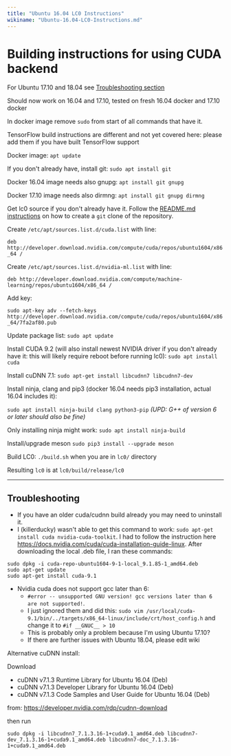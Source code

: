 ```yaml
---
title: "Ubuntu 16.04 LC0 Instructions"
wikiname: "Ubuntu-16.04-LC0-Instructions.md"
---
```

# Building instructions for using CUDA backend

For Ubuntu 17.10 and 18.04 see [Troubleshooting section](#troubleshooting)

Should now work on 16.04 and 17.10, tested on fresh 16.04 docker and 17.10 docker

In docker image remove `sudo` from start of all commands that have it.

TensorFlow build instructions are different and not yet covered here: please add them if you have built TensorFlow support

Docker image: `apt update`

If you don't already have, install git:
`sudo apt install git`

Docker 16.04 image needs also  gnupg: `apt install git gnupg`

Docker 17.10 image needs also dirmng: `apt install git gnupg dirmng`

Get lc0 source if you don't already have it. Follow the [README.md instructions](https://github.com/LeelaChessZero/lc0#downloading-source) on how to create a `git` clone of the repository.

Create `/etc/apt/sources.list.d/cuda.list` with line:

`deb http://developer.download.nvidia.com/compute/cuda/repos/ubuntu1604/x86_64 /`

Create `/etc/apt/sources.list.d/nvidia-ml.list` with line:

`deb http://developer.download.nvidia.com/compute/machine-learning/repos/ubuntu1604/x86_64 /`

Add key:

`sudo apt-key adv --fetch-keys http://developer.download.nvidia.com/compute/cuda/repos/ubuntu1604/x86_64/7fa2af80.pub`

Update package list: `sudo apt update`

Install CUDA 9.2 (will also install newest NVIDIA driver if you don't already have it: this will likely require reboot before running lc0):
`sudo apt install cuda`

Install cuDNN 7.1:
`sudo apt-get install libcudnn7 libcudnn7-dev`

Install ninja, clang and pip3 (docker 16.04 needs pip3 installation, actual 16.04 includes it):

`sudo apt install ninja-build clang python3-pip`
_(UPD: G++ of version 6 or later should also be fine)_

Only installing ninja might work: `sudo apt install ninja-build`

Install/upgrade meson
`sudo pip3 install --upgrade meson`

Build LC0: `./build.sh` when you are in `lc0/` directory

Resulting `lc0` is at `lc0/build/release/lc0`


***
## Troubleshooting

* If you have an older cuda/cudnn build already you may need to uninstall it. 
* I (killerducky) wasn't able to get this command to work: `sudo apt-get install cuda nvidia-cuda-toolkit`. I had to follow the instruction here https://docs.nvidia.com/cuda/cuda-installation-guide-linux. After downloading the local .deb file, I ran these commands:
```
sudo dpkg -i cuda-repo-ubuntu1604-9-1-local_9.1.85-1_amd64.deb 
sudo apt-get update
sudo apt-get install cuda-9.1
```
* Nvidia cuda does not support gcc later than 6: 
  * `#error -- unsupported GNU version! gcc versions later than 6 are not supported!`.
  * I just ignored them and did this: `sudo vim /usr/local/cuda-9.1/bin/../targets/x86_64-linux/include/crt/host_config.h` and change it to `#if __GNUC__ > 10`
  * This is probably only a problem because I'm using Ubuntu 17.10?
  * If there are further issues with Ubuntu 18.04, please edit wiki

Alternative cuDNN install:

Download
- cuDNN v7.1.3 Runtime Library for Ubuntu 16.04 (Deb)
- cuDNN v7.1.3 Developer Library for Ubuntu 16.04 (Deb)
- cuDNN v7.1.3 Code Samples and User Guide for Ubuntu 16.04 (Deb)

from: https://developer.nvidia.com/rdp/cudnn-download

then run

`sudo dpkg -i libcudnn7_7.1.3.16-1+cuda9.1_amd64.deb libcudnn7-dev_7.1.3.16-1+cuda9.1_amd64.deb libcudnn7-doc_7.1.3.16-1+cuda9.1_amd64.deb`